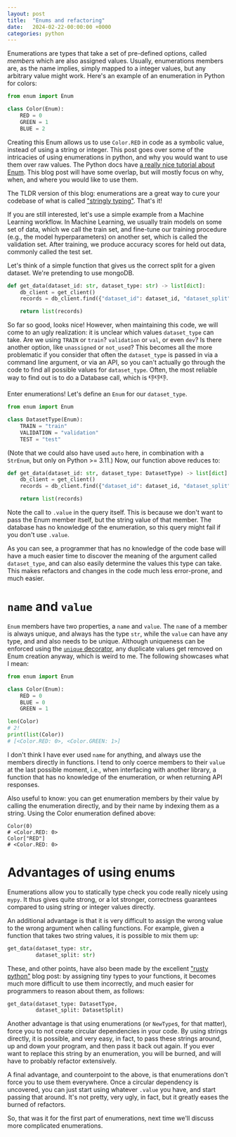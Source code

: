 ```yaml
---
layout: post
title:  "Enums and refactoring"
date:   2024-02-22-00:00:00 +0000
categories: python
---
```


Enumerations are types that take a set of pre-defined options, called _members_ which are also assigned values. Usually, enumerations members are, as the name implies, simply mapped to a integer values, but any arbitrary value might work. Here's an example of an enumeration in Python for colors:

```python
from enum import Enum

class Color(Enum):
    RED = 0
    GREEN = 1
    BLUE = 2

```

Creating this Enum allows us to use `Color.RED` in code as a symbolic value, instead of using a string or integer. This post goes over some of the intricacies of using enumerations in python, and why you would want to use them over raw values. The Python docs have [a really nice tutorial about Enum](https://docs.python.org/3/library/enum.html). This blog post will have some overlap, but will mostly focus on why, when, and where you would like to use them.

The TLDR version of this blog: enumerations are a great way to cure your codebase of what is called ["stringly typing"](https://wiki.c2.com/?StringlyTyped). That's it!

If you are still interested, let's use a simple example from a Machine Learning workflow. In Machine Learning, we usually train models on some set of data, which we call the train set, and fine-tune our training procedure (e.g., the model hyperparameters) on another set, which is called the validation set. After training, we produce accuracy scores for held out data, commonly called the test set.

Let's think of a simple function that gives us the correct split for a given dataset. We're pretending to use mongoDB.

```python
def get_data(dataset_id: str, dataset_type: str) -> list[dict]:
    db_client = get_client()
    records = db_client.find({"dataset_id": dataset_id, "dataset_split": dataset_type})

    return list(records)

```

So far so good, looks nice! However, when maintaining this code, we will come to an ugly realization: it is unclear which values `dataset_type` can take. Are we using `TRAIN` or `train`? `validation` or `val`, or even `dev`? Is there another option, like `unassigned` or `not_used`? This becomes all the more problematic if you consider that often the `dataset_type` is passed in via a command line argument, or via an API, so you can't actually go through the code to find all possible values for `dataset_type`. Often, the most reliable way to find out is to do a Database call, which is 👎👎👎.

Enter enumerations! Let's define an `Enum` for our `dataset_type`.

```python
from enum import Enum

class DatasetType(Enum):
    TRAIN = "train"
    VALIDATION = "validation"
    TEST = "test"

```

(Note that we could also have used `auto` here, in combination with a `StrEnum`, but only on Python >= 3.11.)
Now, our function above reduces to:

```python
def get_data(dataset_id: str, dataset_type: DatasetType) -> list[dict]:
    db_client = get_client()
    records = db_client.find({"dataset_id": dataset_id, "dataset_split": dataset_type.value})

    return list(records)

```

Note the call to `.value` in the query itself. This is because we don't want to pass the Enum member itself, but the string value of that member. The database has no knowledge of the enumeration, so this query might fail if you don't use `.value`.

As you can see, a programmer that has no knowledge of the code base will have a much easier time to discover the meaning of the argument called `dataset_type`, and can also easily determine the values this type can take. This makes refactors and changes in the code much less error-prone, and much easier.

# `name` and `value`

`Enum` members have two properties, a `name` and `value`. The `name` of a member is always unique, and always has the type `str`, while the `value` can have any type, and and also needs to be unique. Although uniqueness can be enforced using the [`unique` decorator](https://docs.python.org/3/library/enum.html#enum.unique), any duplicate values get removed on Enum creation anyway, which is weird to me. The following showcases what I mean:

```python
from enum import Enum

class Color(Enum):
    RED = 0
    BLUE = 0
    GREEN = 1

len(Color)
# 2!
print(list(Color))
# [<Color.RED: 0>, <Color.GREEN: 1>]
```

I don't think I have ever used `name` for anything, and always use the members directly in functions. I tend to only coerce members to their `value` at the last possible moment, i.e., when interfacing with another library, a function that has no knowledge of the enumeration, or when returning API responses.

Also useful to know: you can get enumeration members by their value by calling the enumeration directly, and by their name by indexing them as a string. Using the Color enumeration defined above:

```
Color(0)
# <Color.RED: 0>
Color["RED"]
# <Color.RED: 0>

```

# Advantages of using enums

Enumerations allow you to statically type check you code really nicely using `mypy`. It thus gives quite strong, or a lot stronger, correctness guarantees compared to using string or integer values directly.

An additional advantage is that it is very difficult to assign the wrong value to the wrong argument when calling functions. For example, given a function that takes two string values, it is possible to mix them up:

```python
get_data(dataset_type: str,
         dataset_split: str)
```

These, and other points, have also been made by the excellent ["rusty python"](https://kobzol.github.io/rust/python/2023/05/20/writing-python-like-its-rust.html) blog post: by assigning tiny types to your functions, it becomes much more difficult to use them incorrectly, and much easier for programmers to reason about them, as follows:

```python
get_data(dataset_type: DatasetType,
         dataset_split: DatasetSplit)
```

Another advantage is that using enumerations (or `NewType`s, for that matter), force you to not create circular dependencies in your code. By using strings directly, it is possible, and very easy, in fact, to pass these strings around, up and down your program, and then pass it back out again. If you ever want to replace this string by an enumeration, you will be burned, and will have to probably refactor extensively.

A final advantage, and counterpoint to the above, is that enumerations don't force you to use them everywhere. Once a circular dependency is uncovered, you can just start using whatever `.value` you have, and start passing that around. It's not pretty, very ugly, in fact, but it greatly eases the burned of refactors. 

So, that was it for the first part of enumerations, next time we'll discuss more complicated enumerations.